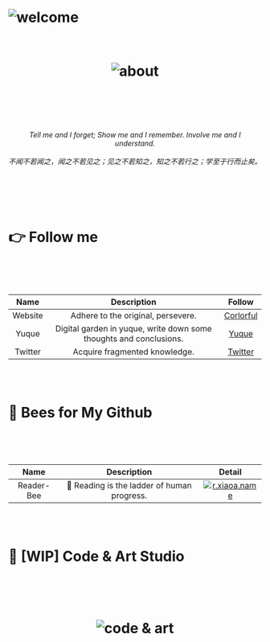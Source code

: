 <h1>
	<br>
	<img src="https://readme-typing-svg.demolab.com?font=Fira+Code&pause=1000&color=16A085&width=435&lines=%F0%9F%99%82+Welcome+to+my+profile+page.;Here+is+my+bio%3A+" alt="welcome">
</h1>

<h1 align="center">
	<br>
	  <img src="https://user-images.githubusercontent.com/773248/209464570-88d36c6e-9f56-4d0d-a157-8cb2ec0af189.png" alt="about">
	<br>
  <br>
</h1>

<br>
<br>
<p align="center">
<em>Tell me and I forget; Show me and I remember. Involve me and I understand.</em>
<br>
<br>
<em>不闻不若闻之，闻之不若见之；见之不若知之，知之不若行之；学至于行而止矣。</em>
<br>
<br>
<br>
</p>

<br>
<br>
<h1>
	👉 Follow me
	<br>
	<br>
</h1>
<br>

|Name|Description|Follow|
|:--:|:--:|:--:|
|Website|Adhere to the original, persevere.|[Corlorful](https://xiaoa.name)|
|Yuque|Digital garden in yuque, write down some thoughts and conclusions.|[Yuque](https://www.yuque.com/chiyu-heb0t)|
|Twitter|Acquire fragmented knowledge.|[Twitter](https://twitter.com/qddegtya)|

<br>
<br>
<h1>
	🐝 Bees for My Github
	<br>
	<br>
</h1>
<br>

|Name|Description|Detail|
|:--:|:--:|:--:|
|Reader-Bee|📕 Reading is the ladder of human progress.|[![r.xiaoa.name](https://xiaoa.name/assets/images/show/a-bee-for-fav-fans.png)](https://r.xiaoa.name/)|

<br>
<br>
<h1>
	🚀 [WIP] Code & Art Studio
	<br>
	<br>
</h1>
<br>

<h1 align="center">
	  <img src="https://user-images.githubusercontent.com/773248/214371619-b82902a1-2de1-4e0e-ac3f-5d4f494b75a6.png" alt="code & art">
	<br>
  <br>
</h1>
